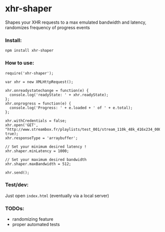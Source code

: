 # xhr-shaper
Shapes your XHR requests to a max emulated bandwidth and latency, randomizes frequency of progress events

### Install:

`npm install xhr-shaper`

### How to use:

```
require('xhr-shaper');

var xhr = new XMLHttpRequest();

xhr.onreadystatechange = function(e) {
  console.log('readyState: ' + xhr.readyState);
};
xhr.onprogress = function(e) {
  console.log('Progress: ' + e.loaded + ' of ' + e.total);
};

xhr.withCredentials = false;
xhr.open('GET', "http://www.streambox.fr/playlists/test_001/stream_110k_48k_416x234_000.ts", true);
xhr.responseType = 'arraybuffer';

// Set your minimum desired latency !
xhr.shaper.minLatency = 1000;

// Set your maximum desired bandwidth
xhr.shaper.maxBandwidth = 512;

xhr.send();

```

### Test/dev:

Just open `index.html` (eventually via a local server)

### TODOs:

* randomizing feature
* proper automated tests
